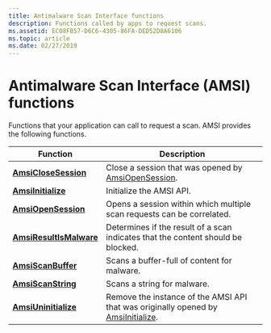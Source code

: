 ```yaml
---
title: Antimalware Scan Interface functions
description: Functions called by apps to request scans.
ms.assetid: EC08FB57-D6C6-4305-86FA-DED52D8A6106
ms.topic: article
ms.date: 02/27/2019
---
```


# Antimalware Scan Interface (AMSI) functions

Functions that your application can call to request a scan. AMSI provides the following functions.

| Function | Description |
|-|-|
| [**AmsiCloseSession**](/windows/desktop/api/amsi/nf-amsi-amsiclosesession) | Close a session that was opened by [AmsiOpenSession](/windows/desktop/api/amsi/nf-amsi-amsiopensession). |
| [**AmsiInitialize**](/windows/desktop/api/amsi/nf-amsi-amsiinitialize) | Initialize the AMSI API. |
| [**AmsiOpenSession**](/windows/desktop/api/amsi/nf-amsi-amsiopensession) | Opens a session within which multiple scan requests can be correlated. |
| [**AmsiResultIsMalware**](/windows/desktop/api/amsi/nf-amsi-amsiresultismalware) | Determines if the result of a scan indicates that the content should be blocked. |
| [**AmsiScanBuffer**](/windows/desktop/api/amsi/nf-amsi-amsiscanbuffer) | Scans a buffer-full of content for malware. |
| [**AmsiScanString**](/windows/desktop/api/amsi/nf-amsi-amsiscanstring) | Scans a string for malware. |
| [**AmsiUninitialize**](/windows/desktop/api/amsi/nf-amsi-amsiuninitialize) | Remove the instance of the AMSI API that was originally opened by [AmsiInitialize](/windows/desktop/api/amsi/nf-amsi-amsiinitialize). |
